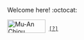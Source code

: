 Welcome here! :octocat:

<a href="https://github.com/muan"><img src="http://muan.co/images/banner.png" width="88" height="31" alt="Mu-An Chiou"></a>
&nbsp;<samp><sup>[[?]](https://github.com/ssdr/ssdr/blob/master/LINK_EXCHANGE.md)</sup></samp>
